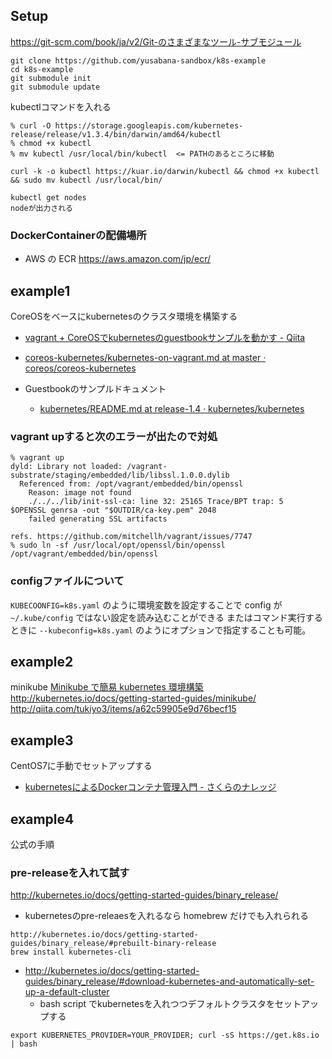## Setup

https://git-scm.com/book/ja/v2/Git-のさまざまなツール-サブモジュール

```
git clone https://github.com/yusabana-sandbox/k8s-example
cd k8s-example
git submodule init
git submodule update
```

kubectlコマンドを入れる

```
% curl -O https://storage.googleapis.com/kubernetes-release/release/v1.3.4/bin/darwin/amd64/kubectl
% chmod +x kubectl
% mv kubectl /usr/local/bin/kubectl  <= PATHのあるところに移動
```

```
curl -k -o kubectl https://kuar.io/darwin/kubectl && chmod +x kubectl && sudo mv kubectl /usr/local/bin/

kubectl get nodes
nodeが出力される
```


### DockerContainerの配備場所

* AWS の ECR https://aws.amazon.com/jp/ecr/

## example1

CoreOSをベースにkubernetesのクラスタ環境を構築する
* [vagrant + CoreOSでkubernetesのguestbookサンプルを動かす - Qiita](http://qiita.com/otakuto/items/2ef66520f8159b9a3f55)
* [coreos-kubernetes/kubernetes-on-vagrant.md at master · coreos/coreos-kubernetes](https://github.com/coreos/coreos-kubernetes/blob/master/Documentation/kubernetes-on-vagrant.md)

* Guestbookのサンプルドキュメント
  * [kubernetes/README.md at release-1.4 · kubernetes/kubernetes](https://github.com/kubernetes/kubernetes/blob/release-1.4/examples/guestbook/README.md)


### vagrant upすると次のエラーが出たので対処

```
% vagrant up
dyld: Library not loaded: /vagrant-substrate/staging/embedded/lib/libssl.1.0.0.dylib
  Referenced from: /opt/vagrant/embedded/bin/openssl
    Reason: image not found
    ./../../lib/init-ssl-ca: line 32: 25165 Trace/BPT trap: 5       $OPENSSL genrsa -out "$OUTDIR/ca-key.pem" 2048
    failed generating SSL artifacts
```

```
refs. https://github.com/mitchellh/vagrant/issues/7747
% sudo ln -sf /usr/local/opt/openssl/bin/openssl /opt/vagrant/embedded/bin/openssl
```

### configファイルについて

`KUBECOONFIG=k8s.yaml` のように環境変数を設定することで config が `~/.kube/config` ではない設定を読み込むことができる
またはコマンド実行するときに `--kubeconfig=k8s.yaml` のようにオプションで指定することも可能。


## example2

minikube
[Minikube で簡易 kubernetes 環境構築](https://jedipunkz.github.io/blog/2016/07/25/minikube/)
http://kubernetes.io/docs/getting-started-guides/minikube/
http://qiita.com/tukiyo3/items/a62c59905e9d76becf15


## example3

CentOS7に手動でセットアップする

* [kubernetesによるDockerコンテナ管理入門 - さくらのナレッジ](http://knowledge.sakura.ad.jp/tech/3681/)


## example4

公式の手順

### pre-releaseを入れて試す
http://kubernetes.io/docs/getting-started-guides/binary_release/

* kubernetesのpre-releaesを入れるなら homebrew だけでも入れられる

```
http://kubernetes.io/docs/getting-started-guides/binary_release/#prebuilt-binary-release
brew install kubernetes-cli
```

* http://kubernetes.io/docs/getting-started-guides/binary_release/#download-kubernetes-and-automatically-set-up-a-default-cluster
  * bash script でkubernetesを入れつつデフォルトクラスタをセットアップする

```
export KUBERNETES_PROVIDER=YOUR_PROVIDER; curl -sS https://get.k8s.io | bash
```
